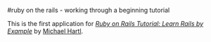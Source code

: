 #ruby on the rails - working through a beginning tutorial

This is the first application for
[*Ruby on Rails Tutorial: Learn Rails by Example*](http://railstutorial.org/)
by [Michael Hartl](http://michaelhartl.com/).